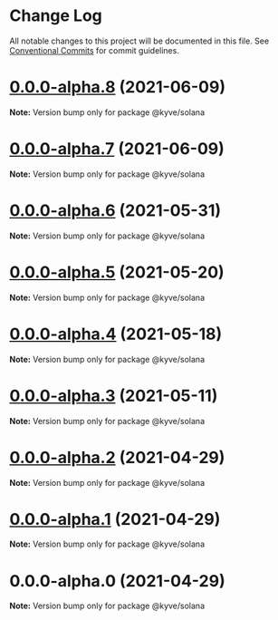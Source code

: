 # Change Log

All notable changes to this project will be documented in this file.
See [Conventional Commits](https://conventionalcommits.org) for commit guidelines.

# [0.0.0-alpha.8](https://github.com/KYVENetwork/solana/compare/@kyve/solana@0.0.0-alpha.7...@kyve/solana@0.0.0-alpha.8) (2021-06-09)

**Note:** Version bump only for package @kyve/solana





# [0.0.0-alpha.7](https://github.com/KYVENetwork/solana/compare/@kyve/solana@0.0.0-alpha.6...@kyve/solana@0.0.0-alpha.7) (2021-06-09)

**Note:** Version bump only for package @kyve/solana





# [0.0.0-alpha.6](https://github.com/KYVENetwork/solana/compare/@kyve/solana@0.0.0-alpha.5...@kyve/solana@0.0.0-alpha.6) (2021-05-31)

**Note:** Version bump only for package @kyve/solana





# [0.0.0-alpha.5](https://github.com/KYVENetwork/solana/compare/@kyve/solana@0.0.0-alpha.4...@kyve/solana@0.0.0-alpha.5) (2021-05-20)

**Note:** Version bump only for package @kyve/solana





# [0.0.0-alpha.4](https://github.com/KYVENetwork/solana/compare/@kyve/solana@0.0.0-alpha.3...@kyve/solana@0.0.0-alpha.4) (2021-05-18)

**Note:** Version bump only for package @kyve/solana





# [0.0.0-alpha.3](https://github.com/KYVENetwork/solana/compare/@kyve/solana@0.0.0-alpha.2...@kyve/solana@0.0.0-alpha.3) (2021-05-11)

**Note:** Version bump only for package @kyve/solana





# [0.0.0-alpha.2](https://github.com/KYVENetwork/solana/compare/@kyve/solana@0.0.0-alpha.1...@kyve/solana@0.0.0-alpha.2) (2021-04-29)

**Note:** Version bump only for package @kyve/solana

# [0.0.0-alpha.1](https://github.com/KYVENetwork/solana/compare/@kyve/solana@0.0.0-alpha.0...@kyve/solana@0.0.0-alpha.1) (2021-04-29)

**Note:** Version bump only for package @kyve/solana

# 0.0.0-alpha.0 (2021-04-29)

**Note:** Version bump only for package @kyve/solana
